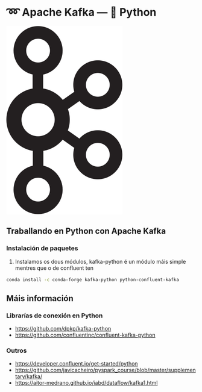 # ➿ Apache Kafka &mdash; 🐍 Python

![Logo Apache Kafka](images/kafka/Apache_Kafka_logo.svg#derecha "Logo Apache Kafka")

## Traballando en Python con Apache Kafka

### Instalación de paquetes

1) Instalamos os dous módulos, kafka-python é un módulo máis simple mentres que o de confluent ten 

``` bash
conda install -c conda-forge kafka-python python-confluent-kafka
```

## Máis información

### Librarías de conexión en Python
- <https://github.com/dpkp/kafka-python>
- <https://github.com/confluentinc/confluent-kafka-python>

### Outros
- <https://developer.confluent.io/get-started/python>
- <https://github.com/javicacheiro/pyspark_course/blob/master/supplementary/kafka/>
- <https://aitor-medrano.github.io/iabd/dataflow/kafka1.html>
